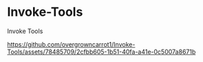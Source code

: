 # Invoke-Tools
Invoke Tools


https://github.com/overgrowncarrot1/Invoke-Tools/assets/78485709/2cfbb605-1b51-40fa-a41e-0c5007a8671b

